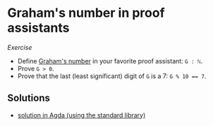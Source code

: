 # Graham's number in proof assistants

*Exercise*
- Define [Graham's number](https://en.wikipedia.org/wiki/Graham%27s_number) in your favorite proof assistant: `G : ℕ`.
- Prove `G > 0`.
- Prove that the last (least significant) digit of `G` is a 7: `G % 10 == 7`.


## Solutions

- [solution in Agda (using the standard library)](solutions/agda-with-stdlib/grahams-number.agda)

